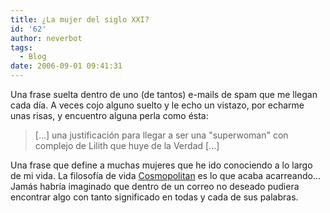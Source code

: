 ```yaml
---
title: ¿La mujer del siglo XXI?
id: '62'
author: neverbot
tags:
  - Blog
date: 2006-09-01 09:41:31
---
```


Una frase suelta dentro de uno (de tantos) e-mails de spam que me llegan cada día. A veces cojo alguno suelto y le echo un vistazo, por echarme unas risas, y encuentro alguna perla como ésta:

> \[...\] una justificación para llegar a ser una "superwoman" con complejo de Lilith que huye de la Verdad \[...\]

Una frase que define a muchas mujeres que he ido conociendo a lo largo de mi vida. La filosofía de vida [Cosmopolitan](http://www.cosmopolitan.es/) es lo que acaba acarreando... Jamás habría imaginado que dentro de un correo no deseado pudiera encontrar algo con tanto significado en todas y cada de sus palabras.